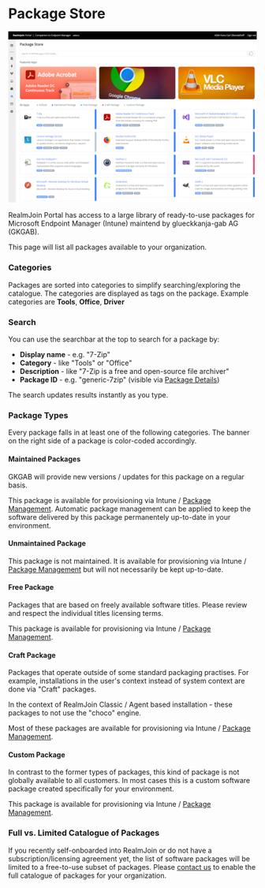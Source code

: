 # Package Store

![Package Store Page](<../../.gitbook/assets/image (4) (1).png>)

RealmJoin Portal has access to a large library of ready-to-use packages for Microsoft Endpoint Manager (Intune) maintend by glueckkanja-gab AG (GKGAB).

This page will list all packages available to your organization.

### Categories

Packages are sorted into categories to simplify searching/exploring the catalogue. The categories are displayed as tags on the package. Example categories are **Tools**, **Office**, **Driver**

### Search

You can use the searchbar at the top to search for a package by:

* **Display name** - e.g. "7-Zip"
* **Category** - like "Tools" or "Office"
* **Description** - like "7-Zip is a free and open-source file archiver"
* **Package ID** - e.g. "generic-7zip" (visible via [Package Details](package-store-details.md))

The search updates results instantly as you type.

### Package Types

Every package falls in at least one of the following categories. The banner on the right side of a package is color-coded accordingly.

#### Maintained Packages

GKGAB will provide new versions / updates for this package on a regular basis.

This package is available for provisioning via Intune / [Package Management](../package-management/). Automatic package management can be applied to keep the software delivered by this package permanentely up-to-date in your environment.

#### Unmaintained Package

This package is not maintained. It is available for provisioning via Intune / [Package Management](../package-management/) but will not necessarily be kept up-to-date.

#### Free Package

Packages that are based on freely available software titles. Please review and respect the individual titles licensing terms.

This package is available for provisioning via Intune / [Package Management](../package-management/).

#### Craft Package

Packages that operate outside of some standard packaging practises. For example, installations in the user's context instead of system context are done via "Craft" packages.&#x20;

In the context of RealmJoin Classic / Agent based installation - these packages to not use the "choco" engine.

Most of these packages are available for provisioning via Intune / [Package Management](../package-management/).

#### Custom Package

In contrast to the former types of packages, this kind of package is not globally available to all customers. In most cases this is a custom software package created specifically for your environment.

This package is available for provisioning via Intune / [Package Management](../package-management/).

### Full vs. Limited Catalogue of Packages

If you recently self-onboarded into RealmJoin or do not have a subscription/licensing agreement yet, the list of software packages will be limited to a free-to-use subset of packages. Please [contact us](../../support.md) to enable the full catalogue of packages for your organization.
